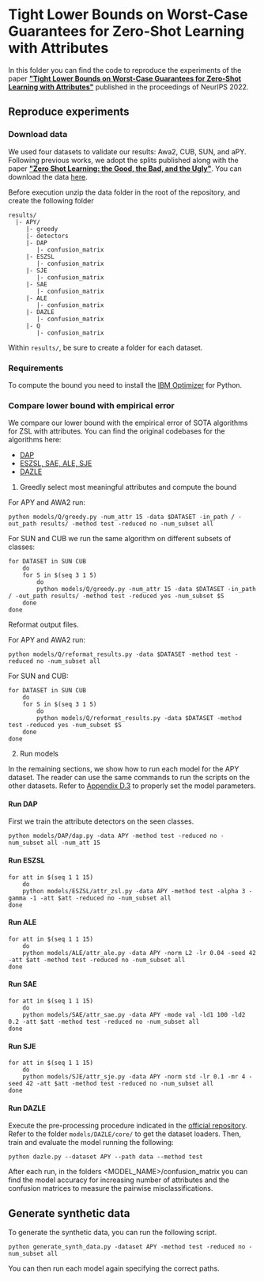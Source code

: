 # Tight Lower Bounds on Worst-Case Guarantees for Zero-Shot Learning with Attributes

In this folder you can find the code to reproduce the experiments of the paper [__"Tight Lower Bounds on Worst-Case Guarantees for Zero-Shot Learning with Attributes"__](https://arxiv.org/pdf/2205.13068.pdf) published in the proceedings of NeurIPS 2022. 


## Reproduce experiments

### Download data
We used four datasets to validate our results: Awa2, CUB, SUN, and aPY. Following previous works, we adopt the splits published along with the paper [__"Zero Shot Learning: the Good, the Bad, and the Ugly"__](https://arxiv.org/pdf/1703.04394.pdf). You can download the data [here](https://drive.google.com/drive/folders/1N1T3acUmB3rsbUmYEEJKc82baV_kTWv3?usp=share_link).

Before execution unzip the data folder in the root of the repository, and create the following folder 

```
results/
  |- APY/
     |- greedy
     |- detectors
     |- DAP
        |- confusion_matrix
     |- ESZSL
        |- confusion_matrix
     |- SJE
        |- confusion_matrix
     |- SAE
        |- confusion_matrix
     |- ALE
        |- confusion_matrix
     |- DAZLE
        |- confusion_matrix
     |- Q
        |- confusion_matrix
```


Within `results/`, be sure to create a folder for each dataset.

### Requirements

To compute the bound you need to install the [IBM Optimizer](https://www.ibm.com/docs/en/icos/12.9.0?topic=docplex-python-modeling-api) for Python.

### Compare lower bound with empirical error

We compare our lower bound with the empirical error of SOTA algorithms for ZSL with attributes. You can find the original codebases for the algorithms here:

- [DAP](https://github.com/zhanxyz/Animals_with_Attributes)
- [ESZSL, SAE, ALE, SJE](https://github.com/mvp18/Popular-ZSL-Algorithms)
- [DAZLE](https://github.com/hbdat/cvpr20_DAZLE)


1. Greedly select most meaningful attributes and compute the bound

For APY and AWA2 run:

```
python models/Q/greedy.py -num_attr 15 -data $DATASET -in_path / -out_path results/ -method test -reduced no -num_subset all
```

For SUN and CUB we run the same algorithm on different subsets of classes:

```
for DATASET in SUN CUB
    do
    for S in $(seq 3 1 5)
        do
        python models/Q/greedy.py -num_attr 15 -data $DATASET -in_path / -out_path results/ -method test -reduced yes -num_subset $S
    done
done
```

Reformat output files.

For APY and AWA2 run:

```
python models/Q/reformat_results.py -data $DATASET -method test -reduced no -num_subset all
```

For SUN and CUB:

```
for DATASET in SUN CUB
    do
    for S in $(seq 3 1 5)
        do
        python models/Q/reformat_results.py -data $DATASET -method test -reduced yes -num_subset $S
    done
done
```

2. Run models

In the remaining sections, we show how to run each model for the APY dataset. The reader can use the same commands to run the scripts on the other datasets. Refer to  [Appendix D.3](https://arxiv.org/pdf/2205.13068.pdf) to properly set the model parameters. 

#### Run DAP

First we train the attribute detectors on the seen classes.

```
python models/DAP/dap.py -data APY -method test -reduced no -num_subset all -num_att 15
```

#### Run ESZSL

```
for att in $(seq 1 1 15)
    do
    python models/ESZSL/attr_zsl.py -data APY -method test -alpha 3 -gamma -1 -att $att -reduced no -num_subset all
done
```

#### Run ALE

```
for att in $(seq 1 1 15)
    do
    python models/ALE/attr_ale.py -data APY -norm L2 -lr 0.04 -seed 42 -att $att -method test -reduced no -num_subset all
done
```

#### Run SAE

```
for att in $(seq 1 1 15)
    do
    python models/SAE/attr_sae.py -data APY -mode val -ld1 100 -ld2 0.2 -att $att -method test -reduced no -num_subset all
done
```

#### Run SJE

```
for att in $(seq 1 1 15)
    do
    python models/SJE/attr_sje.py -data APY -norm std -lr 0.1 -mr 4 -seed 42 -att $att -method test -reduced no -num_subset all
done
```

#### Run DAZLE

Execute the pre-processing procedure indicated in the [official repository](https://github.com/hbdat/cvpr20_DAZLE). Refer to the folder `models/DAZLE/core/` to get the dataset loaders. Then, train and evaluate the model running the following:

```
python dazle.py --dataset APY --path data --method test
```

After each run, in the folders <MODEL_NAME>/confusion_matrix you can find the model accuracy for increasing number of attributes and the confusion matrices to measure the pairwise misclassifications.

## Generate synthetic data

To generate the synthetic data, you can run the following script.

```
python generate_synth_data.py -dataset APY -method test -reduced no -num_subset all
```

You can then run each model again specifying the correct paths.



